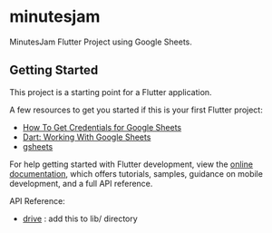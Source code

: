 # minutesjam

MinutesJam Flutter Project using Google Sheets.

## Getting Started

This project is a starting point for a Flutter application.

A few resources to get you started if this is your first Flutter project:

- [How To Get Credentials for Google Sheets](https://medium.com/@a.marenkov/how-to-get-credentials-for-google-sheets-456b7e88c430)
- [Dart: Working With Google Sheets](https://medium.com/itnext/dart-working-with-google-sheets-793ed322daa0)
- [gsheets](https://pub.dev/packages/gsheets/example)

For help getting started with Flutter development, view the
[online documentation](https://docs.flutter.dev/), which offers tutorials,
samples, guidance on mobile development, and a full API reference.

API Reference:
- [drive](https://drive.google.com/file/d/1AjI9X8QhPtzos7pEzwcHWa92APU_ZDBG/view?usp=share_link) : add this to lib/ directory
